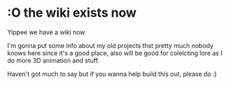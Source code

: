 # :O the wiki exists now

Yippee we have a wiki now

I'm gonna put some info about my old projects thst pretty much nobody knows here since it's a good place, also will be good for colelcting lore as I do more 3D animation and stuff.

Haven't got much to say but if you wanna help build this out, please do :)
